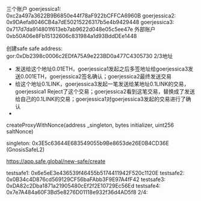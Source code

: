 三个账户
goerjessica1: 0xc2a497a3622B9B6850e44f78aF922bCFFCA6960B
goerjessica2: 0x9DAefa8046CB4a7dE50215226317b5e4b9429448
goerjessica3: 0x717d7da914801f613eb7ab9622d048e05c5ee47e
外部账户
0xb50A06e8Fb15132606c831984a1d93BddDEe1448

创建safe
safe address: gor:0xDb2398c0006c2EDfA75A9e223BD0a477C4305730  2/3地址
- 发送给这个地址0.01ETH，goerjessica1发起之后多签地址给goerjessica3发送0.001ETH，goerjessica2签名确认；goerjessica2最终发送交易
- 给这个地址0.1LINK，goerjessica3发起一笔发送给某地址0.1LINK的交易，goerjessica1 Reject了这个交易；goerjessica2看到这笔交易，替换成了发送给自己的0.1LINK的交易；goerjessica1对goerjessica3发起的交易进行了确认
- 



createProxyWithNonce(address _singleton, bytes initializer, uint256 saltNonce)

singleton: 0x3E5c63644E683549055b9Be8653de26E0B4CD36E  (GnosisSafeL2)

https://app.safe.global/new-safe/create


testsafe1: 0x6e5eE3e436539f46455b5174411942F520c1120E
testsafe2: 0x0B34c4D876cd569129CF56baFAbb3F9E97A4fF42
testsafe3: 0xDA82c2Dba1871a21905480cEf2f2E10729Ec56Ed
testsafe4: 0x7e7A484a60F3Bd5e8276D01118e932f36d4AD5f8
2/4: 




